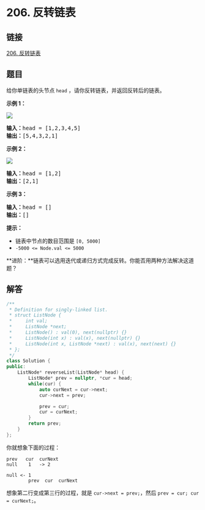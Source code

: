 # 206. 反转链表

## 链接

[206. 反转链表](https://leetcode.cn/problems/reverse-linked-list/description/)

## 题目

给你单链表的头节点 `head` ，请你反转链表，并返回反转后的链表。

**示例 1：**

![](https://assets.leetcode.com/uploads/2021/02/19/rev1ex1.jpg)

<pre><strong>输入：</strong>head = [1,2,3,4,5]
<strong>输出：</strong>[5,4,3,2,1]
</pre>

**示例 2：**

![](https://assets.leetcode.com/uploads/2021/02/19/rev1ex2.jpg)

<pre><strong>输入：</strong>head = [1,2]
<strong>输出：</strong>[2,1]
</pre>

**示例 3：**

<pre><strong>输入：</strong>head = []
<strong>输出：</strong>[]
</pre>

**提示：**

* 链表中节点的数目范围是 `[0, 5000]`
* `-5000 <= Node.val <= 5000`

**进阶：**链表可以选用迭代或递归方式完成反转。你能否用两种方法解决这道题？

## 解答

```cpp
/**
 * Definition for singly-linked list.
 * struct ListNode {
 *     int val;
 *     ListNode *next;
 *     ListNode() : val(0), next(nullptr) {}
 *     ListNode(int x) : val(x), next(nullptr) {}
 *     ListNode(int x, ListNode *next) : val(x), next(next) {}
 * };
 */
class Solution {
public:
    ListNode* reverseList(ListNode* head) {
        ListNode* prev = nullptr, *cur = head;
        while(cur) {
            auto curNext = cur->next;
            cur->next = prev;

            prev = cur;
            cur = curNext;
        }
        return prev;
    }
};
```

你就想象下面的过程：

```text
prev   cur  curNext
null    1   -> 2

null <- 1
        prev  cur  curNext
```

想象第二行变成第三行的过程，就是 `cur->next = prev;`，然后 `prev = cur; cur = curNext;`。
